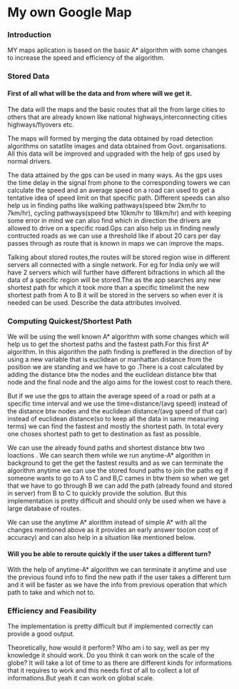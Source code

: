 <h1>My own Google Map</h1>

<h3>Introduction</h3>

MY maps aplication is based on the basic A* algorithm with some changes to increase the speed and efficiency of the algorithm.

<h3>Stored Data</h3>

<h4>First of all what will be the data and from where will we get it.</h4>

The data will the maps and the basic routes that all the from large cities to others that are already known like national highways,interconnecting cities highways/flyovers etc.

The maps will formed by merging the data obtained by road detection algorithms on  satatlite images and data obtained from Govt. organisations. All this data will be improved and upgraded with the help of gps used by normal drivers.

The data attained by the gps can be used in many ways. As the gps uses the time delay in the signal from phone to the corresponding towers we can calculate the speed and an average speed on a road can used to get a tentative idea of speed limit on that specific path. Different speeds can also help us in finding paths like walking pathways(speed btw 2km/hr to 7km/hr), cycling pathways(speed btw 10km/hr to 18km/hr) and with keeping some error in mind we can also find which in direction the drivers are allowed to drive on a specific road.Gps can also help us in finding newly contructed roads as we can use a threshold like if about 20 cars per day passes through as route that is known in maps we can improve the maps.

Talking about stored routes,the routes will be stored region wise in different servers all connected with a single network. For eg for India only we will have 2 servers which will further have different bifractions in which all the data of a specific region will be stored.The as the app searches any new shortest path for which it took more than a specific timelimit the new shortest path from A to B 
it will be stored in the servers so when ever it is needed can be used.
Describe the data attributes involved.

<h3>Computing Quickest/Shortest Path</h3>

We will be using the well known A* algorithm with some changes which will help us to get the shortest paths and the fastest path.For this first A* algorithm. In this algorithm the path finding is preffered in the direction of by using a new variable that is euclidean or manhattan distance from the position we are standing and we have to go .There is a cost calculated by adding the distance btw the nodes and the euclidean distance btw that node and the final node and the algo aims for the lowest cost to reach there. 

But if we use the gps to attain the average speed of a road or path at a specific time interval and we use the time=distance/(avg speed) instead of the distance btw nodes and the euclidean distance/(avg speed of that car) instead of euclidean distance(so to keep all the data in same measuring terms) we can find the fastest and mostly the shortest path. In total every one choses shortest path to get to destination as fast as possible.

We can use the already found paths and shortest distance btw two loactions . We can search them while we run anytime-A* algorithm in background to get the get the fastest results and as we can terminate the algorithm anytime we can use the stored found paths to join the paths eg if someone wants to go to A to C and B,C cames in btw them so when we get that we have to go through B we can add the path (already found and stored in server) from B to C to quickly provide the solution. But this implementation is pretty difficult and should only be used when we have a large database of routes.

We can use the anytime A* alorithm instead of simple A* with all the changes mentioned above as it provides an early answer too(on cost of accuracy) and can also help in a situation like mentioned below.

<h4>Will you be able to reroute quickly if the user takes a different turn?</h4>
With the help of anytime-A* algorithm we can terminate it anytime and use the previous found info to find the new path if the user takes a different turn and it will be faster as we have the info from previous operation that which path to take and which not to.


<h3>Efficiency and Feasibility</h3>
The implementation is pretty difficult but if implemented correctly can provide a good output.

Theoretically, how would it perform?
Who am i to say, well as per my knowledge it should work.
Do you think it can work on the scale of the globe?
It will take a lot of time to as there are different kinds for informations that it requires to work and this needs first of all to collect a lot of informations.But yeah it can work on global scale.
